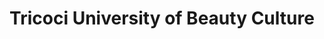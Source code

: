 ---
title: "Tricoci University of Beauty Culture"
url: /urbana/tricoci-university-of-beauty-culture/
shop: hairdresser
---